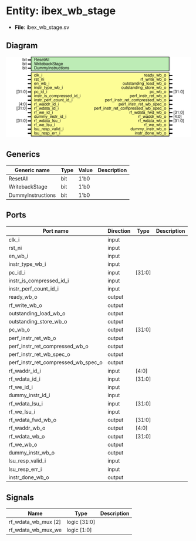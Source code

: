 # Entity: ibex_wb_stage

- **File**: ibex_wb_stage.sv

## Diagram

![Diagram](../svg/ibex_wb_stage.svg "Diagram")

## Generics

| Generic name      | Type | Value | Description |
| ----------------- | ---- | ----- | ----------- |
| ResetAll          | bit  | 1'b0  |             |
| WritebackStage    | bit  | 1'b0  |             |
| DummyInstructions | bit  | 1'b0  |             |

## Ports

| Port name                           | Direction | Type   | Description |
| ----------------------------------- | --------- | ------ | ----------- |
| clk_i                               | input     |        |             |
| rst_ni                              | input     |        |             |
| en_wb_i                             | input     |        |             |
| instr_type_wb_i                     | input     |        |             |
| pc_id_i                             | input     | [31:0] |             |
| instr_is_compressed_id_i            | input     |        |             |
| instr_perf_count_id_i               | input     |        |             |
| ready_wb_o                          | output    |        |             |
| rf_write_wb_o                       | output    |        |             |
| outstanding_load_wb_o               | output    |        |             |
| outstanding_store_wb_o              | output    |        |             |
| pc_wb_o                             | output    | [31:0] |             |
| perf_instr_ret_wb_o                 | output    |        |             |
| perf_instr_ret_compressed_wb_o      | output    |        |             |
| perf_instr_ret_wb_spec_o            | output    |        |             |
| perf_instr_ret_compressed_wb_spec_o | output    |        |             |
| rf_waddr_id_i                       | input     | [4:0]  |             |
| rf_wdata_id_i                       | input     | [31:0] |             |
| rf_we_id_i                          | input     |        |             |
| dummy_instr_id_i                    | input     |        |             |
| rf_wdata_lsu_i                      | input     | [31:0] |             |
| rf_we_lsu_i                         | input     |        |             |
| rf_wdata_fwd_wb_o                   | output    | [31:0] |             |
| rf_waddr_wb_o                       | output    | [4:0]  |             |
| rf_wdata_wb_o                       | output    | [31:0] |             |
| rf_we_wb_o                          | output    |        |             |
| dummy_instr_wb_o                    | output    |        |             |
| lsu_resp_valid_i                    | input     |        |             |
| lsu_resp_err_i                      | input     |        |             |
| instr_done_wb_o                     | output    |        |             |

## Signals

| Name                | Type         | Description |
| ------------------- | ------------ | ----------- |
| rf_wdata_wb_mux [2] | logic [31:0] |             |
| rf_wdata_wb_mux_we  | logic [1:0]  |             |
